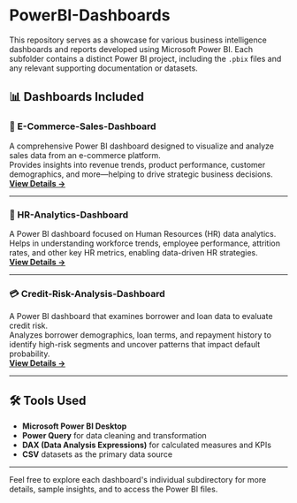 # PowerBI-Dashboards

This repository serves as a showcase for various business intelligence dashboards and reports developed using Microsoft Power BI. Each subfolder contains a distinct Power BI project, including the `.pbix` files and any relevant supporting documentation or datasets.

## 📊 Dashboards Included

### 🛒 E-Commerce-Sales-Dashboard
A comprehensive Power BI dashboard designed to visualize and analyze sales data from an e-commerce platform.  
Provides insights into revenue trends, product performance, customer demographics, and more—helping to drive strategic business decisions.  
**[View Details →](E-Commerce-Sales-Dashboard)**

---

### 👥 HR-Analytics-Dashboard
A Power BI dashboard focused on Human Resources (HR) data analytics.  
Helps in understanding workforce trends, employee performance, attrition rates, and other key HR metrics, enabling data-driven HR strategies.  
**[View Details →](HR-Analytics-Dashboard)**

---

### 💳 Credit-Risk-Analysis-Dashboard
A Power BI dashboard that examines borrower and loan data to evaluate credit risk.  
Analyzes borrower demographics, loan terms, and repayment history to identify high-risk segments and uncover patterns that impact default probability.  
**[View Details →](Credit-Risk-Analysis-Dashboard)**

---

## 🛠️ Tools Used
- **Microsoft Power BI Desktop**
- **Power Query** for data cleaning and transformation
- **DAX (Data Analysis Expressions)** for calculated measures and KPIs
- **CSV** datasets as the primary data source

---

Feel free to explore each dashboard's individual subdirectory for more details, sample insights, and to access the Power BI files.
